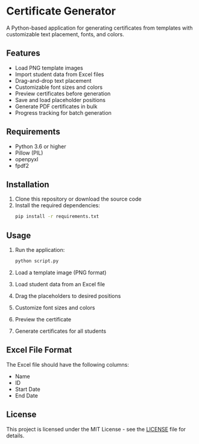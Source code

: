 # Certificate Generator

A Python-based application for generating certificates from templates with customizable text placement, fonts, and colors.

## Features

- Load PNG template images
- Import student data from Excel files
- Drag-and-drop text placement
- Customizable font sizes and colors
- Preview certificates before generation
- Save and load placeholder positions
- Generate PDF certificates in bulk
- Progress tracking for batch generation

## Requirements

- Python 3.6 or higher
- Pillow (PIL)
- openpyxl
- fpdf2

## Installation

1. Clone this repository or download the source code
2. Install the required dependencies:
   ```bash
   pip install -r requirements.txt
   ```

## Usage

1. Run the application:
   ```bash
   python script.py
   ```

2. Load a template image (PNG format)
3. Load student data from an Excel file
4. Drag the placeholders to desired positions
5. Customize font sizes and colors
6. Preview the certificate
7. Generate certificates for all students

## Excel File Format

The Excel file should have the following columns:
- Name
- ID
- Start Date
- End Date

## License

This project is licensed under the MIT License - see the [LICENSE](LICENSE) file for details. 
